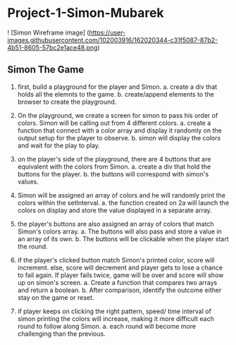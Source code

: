 # Project-1-Simon-Mubarek

! [Simon Wireframe image] (https://user-images.githubusercontent.com/102003916/162020344-c31f5087-87b2-4b51-8605-57bc2e1ace48.png)

## Simon The Game
1. first, build a playground for the player and Simon.
    a. create a div that holds all the elemnts to the game.
    b. create/append elements to the browser to create the playground.

2. On the playground, we create a screen for simon to pass his order of colors. Simon will be calling out from 4 different colors.
    a. create a function that connect with a color array and display it randomly on the output setup for the player to observe.
    b. simon will display the colors and wait for the play to play.

3. on the player's side of the playground, there are 4 buttons that are equivalent with the colors from Simon.
    a. create a div that hold the buttons for the player.
    b. the buttons will correspond with simon's values.

4. Simon will be assigned an array of colors and he will randomly print the colors within the setInterval.
    a. the function created on 2a will launch the colors on display and store the value displayed in a separate array.

5. the player's buttons are also assigned an array of colors that match Simon's colors array.
    a. The buttons will also pass and store a value in an array of its own.
    b. The buttons will be clickable when the player start the round.

6. if the player's clicked button match Simon's printed color, score will increment. else, score will decrement and player gets to lose a chance to fail again. If player fails twice, game will be over and score will show up on simon's screen.
    a. Create a function that compares two arrays and return a boolean.
    b. After comparison, identify the outcome either stay on the game or reset.

7. if player keeps on clicking the right pattern, speed/ time interval of simon printing the colors will increase, making it more difficult each round to follow along Simon.
    a. each round will become more challenging than the previous.